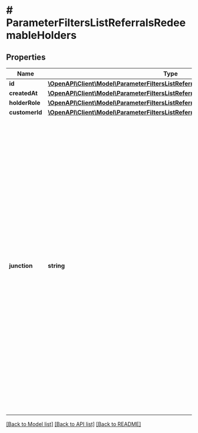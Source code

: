# # ParameterFiltersListReferralsRedeemableHolders

## Properties

Name | Type | Description | Notes
------------ | ------------- | ------------- | -------------
**id** | [**\OpenAPI\Client\Model\ParameterFiltersListReferralsRedeemableHoldersId**](ParameterFiltersListReferralsRedeemableHoldersId.md) |  | [optional]
**createdAt** | [**\OpenAPI\Client\Model\ParameterFiltersListReferralsRedeemableHoldersCreatedAt**](ParameterFiltersListReferralsRedeemableHoldersCreatedAt.md) |  | [optional]
**holderRole** | [**\OpenAPI\Client\Model\ParameterFiltersListReferralsRedeemableHoldersHolderRole**](ParameterFiltersListReferralsRedeemableHoldersHolderRole.md) |  | [optional]
**customerId** | [**\OpenAPI\Client\Model\ParameterFiltersListReferralsRedeemableHoldersCustomerId**](ParameterFiltersListReferralsRedeemableHoldersCustomerId.md) |  | [optional]
**junction** | **string** | Logical Operator Between Filters. Filter by conditions set on the &#x60;junction&#x60; parameter indicating how the &#x60;conditions&#x60; should be accounted for in the query. An &#x60;AND&#x60; is an all-inclusive logical operator, meaning the &#x60;AND&#x60; operator displays a record if **ALL** the conditions separated by AND are TRUE, while  an &#x60;OR&#x60; operator displays a record if **ANY** of the conditions separated by OR is TRUE. | [optional]

[[Back to Model list]](../../README.md#models) [[Back to API list]](../../README.md#endpoints) [[Back to README]](../../README.md)

